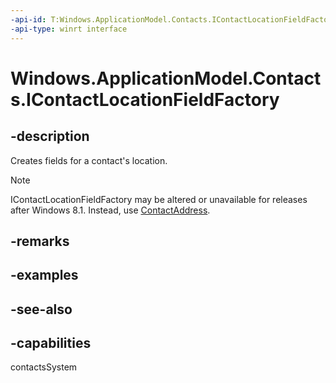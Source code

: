 ```yaml
---
-api-id: T:Windows.ApplicationModel.Contacts.IContactLocationFieldFactory
-api-type: winrt interface
---
```


<!-- Interface syntax.
public interface IContactLocationFieldFactory : 
-->

# Windows.ApplicationModel.Contacts.IContactLocationFieldFactory

## -description

Creates fields for a contact's location.

> [!NOTE]
> IContactLocationFieldFactory may be altered or unavailable for releases after Windows 8.1. Instead, use [ContactAddress](contactaddress.md).

## -remarks

## -examples

## -see-also
## -capabilities
contactsSystem
